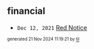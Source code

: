 ## financial


* <code>Dec 12, 2021</code> [Red Notice](2021-12-15T21-11-09-red-notice.md)

<sup><sub>generated 21 Nov 2024 11:19:21 by <a href='https://github.com/senorprogrammer/til'>til</a></sub></sup>
